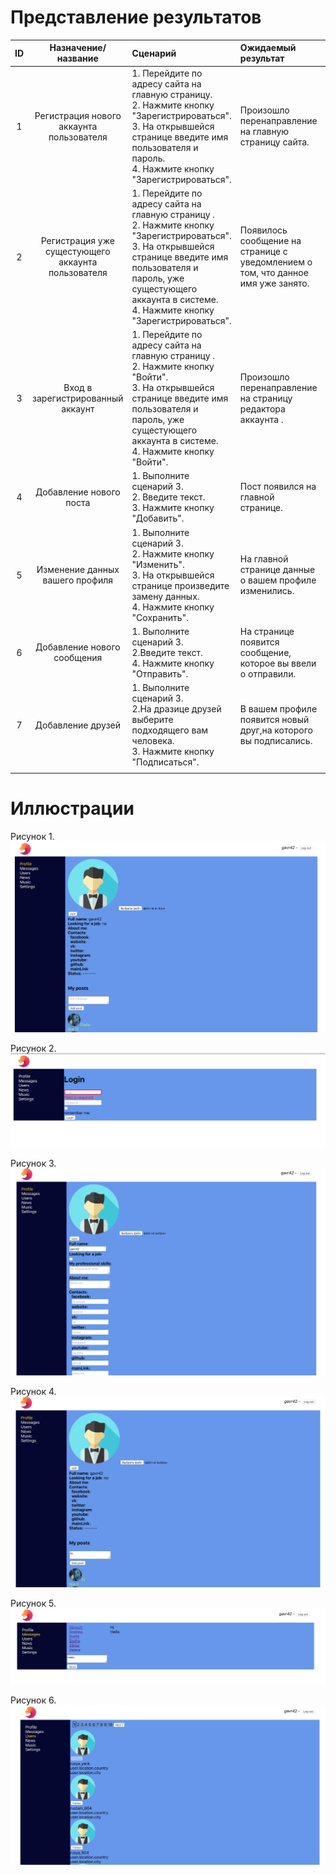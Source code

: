 # Представление результатов

| ID | Назначение/название | Сценарий | Ожидаемый результат | Фактический результат | Оценка |
|:---:|:---:|:---|:---|:---|:---|
| 1 | Регистрация нового аккаунта пользователя | 1. Перейдите по адресу сайта на главную страницу.<br> 2. Нажмите кнопку "Зарегистрироваться".<br> 3. На открывшейся странице введите имя пользователя и пароль.<br>4. Нажмите кнопку "Зарегистрироваться".| Произошло перенаправление на главную страницу сайта. |  |  |
| 2 | Регистрация уже сущестующего аккаунта пользователя | 1. Перейдите по адресу сайта на главную страницу .<br> 2. Нажмите кнопку "Зарегистрироваться".<br> 3. На открывшейся странице введите имя пользователя и пароль, уже сущестующего аккаунта в системе.<br>4. Нажмите кнопку "Зарегистрироваться".| Появилось сообщение на странице с уведомлением о том, что данное имя уже занято. |  |  |
| 3 | Вход в зарегистрированный аккаунт | 1. Перейдите по адресу сайта на главную страницу .<br> 2. Нажмите кнопку "Войти".<br> 3. На открывшейся странице введите имя пользователя и пароль, уже сущестующего аккаунта в системе.<br>4. Нажмите кнопку "Войти".| Произошло перенаправление на страницу редактора аккаунта . |  |  |
| 4 | Добавление нового поста | 1. Выполните сценарий 3.<br> 2. Введите текст.<br> 3. Нажмите кнопку "Добавить".| Пост появился на главной странице. |  |  |
| 5 | Изменение данных вашего профиля| 1. Выполните сценарий 3.<br> 2. Нажмите кнопку "Изменить".<br> 3. На открывшейся странице произведите замену данных.<br>4. Нажмите кнопку "Сохранить".| На главной странице данные о вашем профиле изменились. |  |  |
| 6 | Добавление нового сообщения | 1. Выполните сценарий 3.<br> 2.Введите текст.<br> 4. Нажмите кнопку "Отправить".| На странице появится сообщение, которое вы ввели о отправили. |  |  |
| 7 | Добавление друзей | 1. Выполните сценарий 3.<br>2.На дразице друзей выберите подходящего вам человека.<br>3. Нажмите кнопку "Подписаться".|В вашем профиле появится новый друг,на которого вы подписались. |  |  |
|  |  |  |  |  |  |

# Иллюстрации

<a name="1"/>

Рисунок 1.
![Рисунок 1](../Images/Profile.png)

<a name="2"/>

Рисунок 2.
![Рисунок 2](../Images/Login.png)

<a name="3"/>

Рисунок 3.
![Рисунок 3](../Images/PorfileData.png)

<a name="4"/>

Рисунок 4.
![Рисунок 4](../Images/Posts.png)

<a name="5"/>

Рисунок 5.
![Рисунок 5](../Images/Message.png)

<a name="6"/>

Рисунок 6.
![Рисунок 6](../Images/Friends.png)
